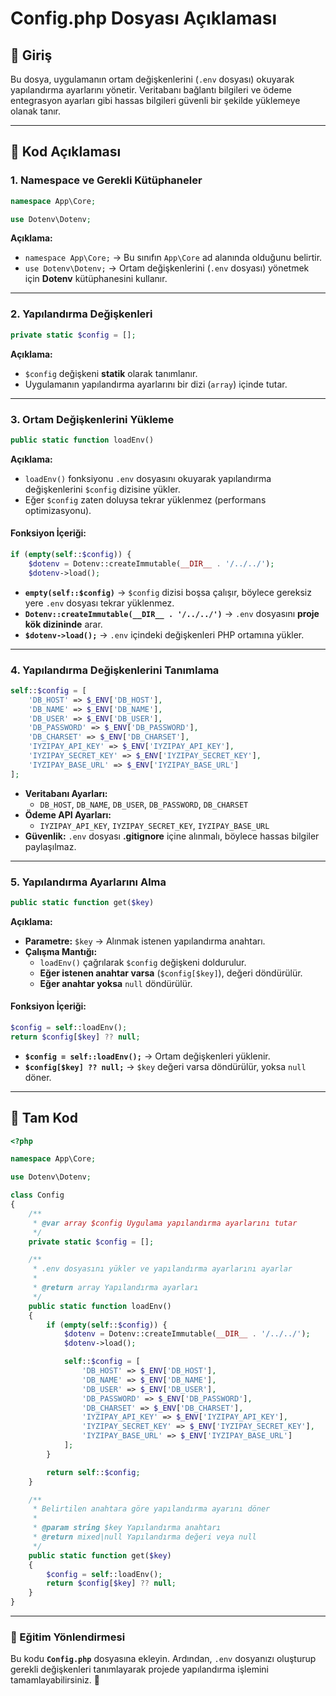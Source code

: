 # Config.php Dosyası Açıklaması

## 📌 **Giriş**
Bu dosya, uygulamanın ortam değişkenlerini (`.env` dosyası) okuyarak yapılandırma ayarlarını yönetir. 
Veritabanı bağlantı bilgileri ve ödeme entegrasyon ayarları gibi hassas bilgileri güvenli bir şekilde yüklemeye olanak tanır.

---

## 📌 **Kod Açıklaması**

### **1. Namespace ve Gerekli Kütüphaneler**
```php
namespace App\Core;

use Dotenv\Dotenv;
```
**Açıklama:**
- `namespace App\Core;` → Bu sınıfın `App\Core` ad alanında olduğunu belirtir.
- `use Dotenv\Dotenv;` → Ortam değişkenlerini (`.env` dosyası) yönetmek için **Dotenv** kütüphanesini kullanır.

---

### **2. Yapılandırma Değişkenleri**
```php
private static $config = [];
```
**Açıklama:**
- `$config` değişkeni **statik** olarak tanımlanır.
- Uygulamanın yapılandırma ayarlarını bir dizi (`array`) içinde tutar.

---

### **3. Ortam Değişkenlerini Yükleme**
```php
public static function loadEnv()
```
**Açıklama:**
- `loadEnv()` fonksiyonu `.env` dosyasını okuyarak yapılandırma değişkenlerini `$config` dizisine yükler.
- Eğer `$config` zaten doluysa tekrar yüklenmez (performans optimizasyonu).

#### **Fonksiyon İçeriği:**
```php
if (empty(self::$config)) {
    $dotenv = Dotenv::createImmutable(__DIR__ . '/../../');
    $dotenv->load();
```
- **`empty(self::$config)`** → `$config` dizisi boşsa çalışır, böylece gereksiz yere `.env` dosyası tekrar yüklenmez.
- **`Dotenv::createImmutable(__DIR__ . '/../../')`** → `.env` dosyasını **proje kök dizininde** arar.
- **`$dotenv->load();`** → `.env` içindeki değişkenleri PHP ortamına yükler.

---

### **4. Yapılandırma Değişkenlerini Tanımlama**
```php
self::$config = [
    'DB_HOST' => $_ENV['DB_HOST'],
    'DB_NAME' => $_ENV['DB_NAME'],
    'DB_USER' => $_ENV['DB_USER'],
    'DB_PASSWORD' => $_ENV['DB_PASSWORD'],
    'DB_CHARSET' => $_ENV['DB_CHARSET'],
    'IYZIPAY_API_KEY' => $_ENV['IYZIPAY_API_KEY'],
    'IYZIPAY_SECRET_KEY' => $_ENV['IYZIPAY_SECRET_KEY'],
    'IYZIPAY_BASE_URL' => $_ENV['IYZIPAY_BASE_URL']
];
```
- **Veritabanı Ayarları:**
  - `DB_HOST`, `DB_NAME`, `DB_USER`, `DB_PASSWORD`, `DB_CHARSET`
- **Ödeme API Ayarları:**
  - `IYZIPAY_API_KEY`, `IYZIPAY_SECRET_KEY`, `IYZIPAY_BASE_URL`
- **Güvenlik:** `.env` dosyası **.gitignore** içine alınmalı, böylece hassas bilgiler paylaşılmaz.

---

### **5. Yapılandırma Ayarlarını Alma**
```php
public static function get($key)
```
**Açıklama:**
- **Parametre:** `$key` → Alınmak istenen yapılandırma anahtarı.
- **Çalışma Mantığı:**
  - `loadEnv()` çağrılarak `$config` değişkeni doldurulur.
  - **Eğer istenen anahtar varsa** (`$config[$key]`), değeri döndürülür.
  - **Eğer anahtar yoksa** `null` döndürülür.

#### **Fonksiyon İçeriği:**
```php
$config = self::loadEnv();
return $config[$key] ?? null;
```
- **`$config = self::loadEnv();`** → Ortam değişkenleri yüklenir.
- **`$config[$key] ?? null;`** → `$key` değeri varsa döndürülür, yoksa `null` döner.

---

## 📌 **Tam Kod**

```php
<?php

namespace App\Core;

use Dotenv\Dotenv;

class Config
{
    /**
     * @var array $config Uygulama yapılandırma ayarlarını tutar
     */
    private static $config = [];

    /**
     * .env dosyasını yükler ve yapılandırma ayarlarını ayarlar
     *
     * @return array Yapılandırma ayarları
     */
    public static function loadEnv()
    {
        if (empty(self::$config)) {
            $dotenv = Dotenv::createImmutable(__DIR__ . '/../../');
            $dotenv->load();

            self::$config = [
                'DB_HOST' => $_ENV['DB_HOST'],
                'DB_NAME' => $_ENV['DB_NAME'],
                'DB_USER' => $_ENV['DB_USER'],
                'DB_PASSWORD' => $_ENV['DB_PASSWORD'],
                'DB_CHARSET' => $_ENV['DB_CHARSET'],
                'IYZIPAY_API_KEY' => $_ENV['IYZIPAY_API_KEY'],
                'IYZIPAY_SECRET_KEY' => $_ENV['IYZIPAY_SECRET_KEY'],
                'IYZIPAY_BASE_URL' => $_ENV['IYZIPAY_BASE_URL']
            ];
        }

        return self::$config;
    }

    /**
     * Belirtilen anahtara göre yapılandırma ayarını döner
     *
     * @param string $key Yapılandırma anahtarı
     * @return mixed|null Yapılandırma değeri veya null
     */
    public static function get($key)
    {
        $config = self::loadEnv();
        return $config[$key] ?? null;
    }
}

```

---

### **📌 Eğitim Yönlendirmesi**
Bu kodu **`Config.php`** dosyasına ekleyin. Ardından, `.env` dosyanızı oluşturup gerekli değişkenleri tanımlayarak projede yapılandırma işlemini tamamlayabilirsiniz. 🚀
